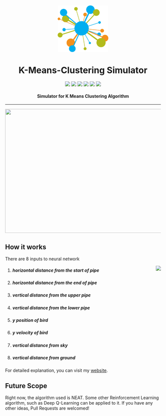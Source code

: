 <p align="center">
  <a href="" rel="noopener">
 <img height=150px src="./img/kicon.png" alt="Clustering-logo"></a>
</p>
<h1 align="center">K-Means-Clustering Simulator</h1>


<div align="center">
<img src="https://img.shields.io/github/license/sushantPatrikar/K-Means-Clustering-simulation">	
<img src="https://www.codefactor.io/repository/github/sushantpatrikar/k-means-clustering-simulation/badge">
<img src="https://img.shields.io/github/issues/sushantPatrikar/K-Means-Clustering-simulation">
<img src="https://img.shields.io/github/stars/sushantPatrikar/K-Means-Clustering-simulation">
<img src="https://img.shields.io/github/forks/sushantPatrikar/K-Means-Clustering-simulation">
<img src="https://img.shields.io/badge/PRs-welcome-informational">
</div>

<h4 align="center">Simulator for K Means Clustering Algorithm</h4>

<hr>

<p align="center">
<img src = "./img/fb.gif" height=400 width=600>
</p>
<h2> How it works</h2>
<p>There are 8 inputs to neural network</p>
<img src="./img/fbex.jpg" align="right">
<ol>
					<li><h5>horizontal distance from the start of pipe</h5></li>
					<li><h5>horizontal distance from the end of pipe</h5></li>
					<li><h5>vertical distance from the upper pipe</h5></li>
					<li><h5>vertical distance from the lower pipe</h5></li>
					<li><h5>y position of bird</h5></li>
					<li><h5>y velocity of bird</h5></li>
					<li><h5>vertical distance from sky</h5></li>
					<li><h5>vertical distance from ground</h5></li>
				</ol>
<p>For detailed explanation, you can visit my <a href="https://sushantpatrikar.github.io/flappybirdAI.html"> website</a>.</p>
<h2>Future Scope</h2>
<p>Right now, the algorithm used is NEAT. Some other Reinforcement Learning algorithm, such as Deep Q-Learning can be applied to it. If you have any other ideas, Pull Requests are welcomed!</p>
